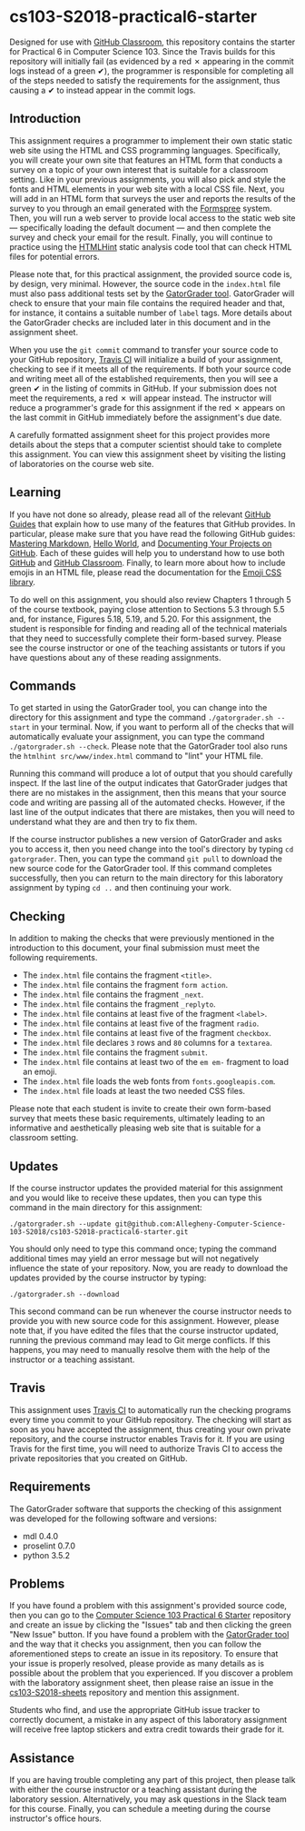 <!---

TASK LIST:

  * Use cp -rf *.* to copy all of the files and directories in this repository
    to the starter repository for this assignment
  * Change into the directory for the starer repository
  * Update the header (e.g., #) to only give the name of the assignment
  * Update the first paragraph to include the commented-out content
  * Change the link in the # Problems section to point to this lab's starter
  * Create the assignment in the GitHub Classroom, noting the URL
  * Test the assignment by accepting it with your own GitHub account
  * Check to ensure that your GitHub repository is created correctly
  * Share the assignment link with all of the students using email or Slack

PROBLEMS?

  * Contact Gregory M. Kapfhammer by email or Slack
  * Raise an issue in the GitHub repository for this assignment

-->

# cs103-S2018-practical6-starter

Designed for use with [GitHub Classroom](https://classroom.github.com/), this
repository contains the starter for Practical 6 in Computer Science 103. Since
the Travis builds for this repository will initially fail (as evidenced by a
red &#x2717; appearing in the commit logs instead of a green &#x2714;), the
programmer is responsible for completing all of the steps needed to satisfy the
requirements for the assignment, thus causing a &#x2714; to instead appear in
the commit logs.

## Introduction

This assignment requires a programmer to implement their own static static web
site using the HTML and CSS programming languages. Specifically, you will create
your own site that features an HTML form that conducts a survey on a topic of
your own interest that is suitable for a classroom setting. Like in your
previous assignments, you will also pick and style the fonts and HTML elements
in your web site with a local CSS file. Next, you will add in an HTML form that
surveys the user and reports the results of the survey to you through an email
generated with the [Formspree](https://formspree.io/) system. Then, you will run
a web server to provide local access to the static web site &mdash; specifically
loading the default document &mdash; and then complete the survey and check your
email for the result. Finally, you will continue to practice using the
[HTMLHint](http://htmlhint.com/) static analysis code tool that can check HTML
files for potential errors.

Please note that, for this practical assignment, the provided source code is, by
design, very minimal. However, the source code in the `index.html` file must
also pass additional tests set by the [GatorGrader
tool](https://github.com/gkapfham/gatorgrader). GatorGrader will check to ensure
that your main file contains the required header and that, for instance, it
contains a suitable number of `label` tags. More details about the GatorGrader
checks are included later in this document and in the assignment sheet.

When you use the `git commit` command to transfer your source code to your
GitHub repository, [Travis CI](https://travis-ci.com/) will initialize a build
of your assignment, checking to see if it meets all of the requirements. If both
your source code and writing meet all of the established requirements, then you
will see a green &#x2714; in the listing of commits in GitHub. If your
submission does not meet the requirements, a red &#x2717; will appear instead.
The instructor will reduce a programmer's grade for this assignment if the red
&#x2717; appears on the last commit in GitHub immediately before the
assignment's due date.

A carefully formatted assignment sheet for this project provides more details
about the steps that a computer scientist should take to complete this
assignment. You can view this assignment sheet by visiting the listing of
laboratories on the course web site.

## Learning

If you have not done so already, please read all of the relevant [GitHub
Guides](https://guides.github.com/) that explain how to use many of the features
that GitHub provides. In particular, please make sure that you have read the
following GitHub guides: [Mastering
Markdown](https://guides.github.com/features/mastering-markdown/), [Hello
World](https://guides.github.com/activities/hello-world/), and [Documenting Your
Projects on GitHub](https://guides.github.com/features/wikis/). Each of these
guides will help you to understand how to use both [GitHub](http://github.com)
and [GitHub Classroom](https://classroom.github.com/). Finally, to learn more
about how to include emojis in an HTML file, please read the documentation for
the [Emoji CSS library](https://afeld.github.io/emoji-css/).

To do well on this assignment, you should also review Chapters 1 through 5 of
the course textbook, paying close attention to Sections 5.3 through 5.5 and, for
instance, Figures 5.18, 5.19, and 5.20. For this assignment, the student is
responsible for finding and reading all of the technical materials that they
need to successfully complete their form-based survey. Please see the course
instructor or one of the teaching assistants or tutors if you have questions
about any of these reading assignments.

## Commands

To get started in using the GatorGrader tool, you can change into the directory
for this assignment and type the command `./gatorgrader.sh --start` in your
terminal. Now, if you want to perform all of the checks that will
automatically evaluate your assignment, you can type the command
`./gatorgrader.sh --check`. Please note that the GatorGrader tool also runs
the `htmlhint src/www/index.html` command to "lint" your HTML file.

Running this command will produce a lot of output that you should carefully
inspect. If the last line of the output indicates that GatorGrader judges that
there are no mistakes in the assignment, then this means that your source code
and writing are passing all of the automated checks. However, if the last line
of the output indicates that there are mistakes, then you will need to
understand what they are and then try to fix them.

If the course instructor publishes a new version of GatorGrader and asks you to
access it, then you need change into the tool's directory by typing `cd
gatorgrader`. Then, you can type the command `git pull` to download the new
source code for the GatorGrader tool. If this command completes successfully,
then you can return to the main directory for this laboratory assignment by
typing `cd ..` and then continuing your work.

## Checking

In addition to making the checks that were previously mentioned in the
introduction to this document, your final submission must meet the following
requirements.

- The `index.html` file contains the fragment `<title>`.
- The `index.html` file contains the fragment `form action`.
- The `index.html` file contains the fragment `_next`.
- The `index.html` file contains the fragment `_replyto`.
- The `index.html` file contains at least five of the fragment `<label>`.
- The `index.html` file contains at least five of the fragment `radio`.
- The `index.html` file contains at least five of the fragment `checkbox`.
- The `index.html` file declares `3` rows and `80` columns for a `textarea`.
- The `index.html` file contains the fragment `submit`.
- The `index.html` file contains at least two of the `em em-` fragment to load an emoji.
- The `index.html` file loads the web fonts from `fonts.googleapis.com`.
- The `index.html` file loads at least the two needed CSS files.

Please note that each student is invite to create their own form-based survey
that meets these basic requirements, ultimately leading to an informative and
aesthetically pleasing web site that is suitable for a classroom setting.

## Updates

If the course instructor updates the provided material for this assignment and
you would like to receive these updates, then you can type this command in the
main directory for this assignment:

```
./gatorgrader.sh --update git@github.com:Allegheny-Computer-Science-103-S2018/cs103-S2018-practical6-starter.git
```

You should only need to type this command once; typing the command additional
times may yield an error message but will not negatively influence the state of
your repository. Now, you are ready to download the updates provided by the
course instructor by typing:

```
./gatorgrader.sh --download
```

This second command can be run whenever the course instructor needs to provide
you with new source code for this assignment. However, please note that, if you
have edited the files that the course instructor updated, running the previous
command may lead to Git merge conflicts. If this happens, you may need to
manually resolve them with the help of the instructor or a teaching assistant.

## Travis

This assignment uses [Travis CI](https://travis-ci.com/) to automatically run
the checking programs every time you commit to your GitHub repository. The
checking will start as soon as you have accepted the assignment, thus creating
your own private repository, and the course instructor enables Travis for it. If
you are using Travis for the first time, you will need to authorize Travis CI to
access the private repositories that you created on GitHub.

## Requirements

The GatorGrader software that supports the checking of this assignment was
developed for the following software and versions:

- mdl 0.4.0
- proselint 0.7.0
- python 3.5.2

## Problems

If you have found a problem with this assignment's provided source code, then
you can go to the [Computer Science 103 Practical 6
Starter](https://github.com/Allegheny-Computer-Science-103-S2018/cs103-S2018-practical6-starter)
repository and create an issue by clicking the "Issues" tab and then clicking
the green "New Issue" button. If you have found a problem with the [GatorGrader
tool](https://github.com/gkapfham/gatorgrader) and the way that it checks you
assignment, then you can follow the aforementioned steps to create an issue in
its repository. To ensure that your issue is properly resolved, please provide
as many details as is possible about the problem that you experienced. If you
discover a problem with the laboratory assignment sheet, then please raise an
issue in the
[cs103-S2018-sheets](https://github.com/Allegheny-Computer-Science-103-S2018/cs103-S2018-sheets)
repository and mention this assignment.

Students who find, and use the appropriate GitHub issue tracker to correctly
document, a mistake in any aspect of this laboratory assignment will receive
free laptop stickers and extra credit towards their grade for it.

## Assistance

If you are having trouble completing any part of this project, then please talk
with either the course instructor or a teaching assistant during the laboratory
session. Alternatively, you may ask questions in the Slack team for this
course. Finally, you can schedule a meeting during the course instructor's
office hours.
